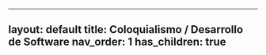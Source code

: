 
---
layout: default
title: Coloquialismo / Desarrollo de Software
nav_order: 1
has_children: true
---
